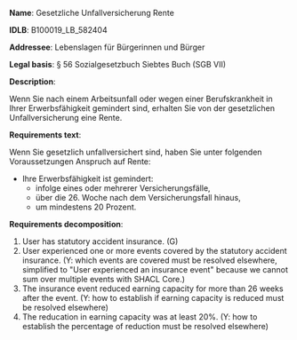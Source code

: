 <b>Name</b>: Gesetzliche Unfallversicherung Rente

<b>IDLB</b>: B100019_LB_582404

<b>Addressee</b>: Lebenslagen für Bürgerinnen und Bürger

<b>Legal basis</b>: § 56 Sozialgesetzbuch Siebtes Buch (SGB VII)

<b>Description</b>: 

Wenn Sie nach einem Arbeitsunfall oder wegen einer Berufskrankheit in Ihrer
Erwerbsfähigkeit gemindert sind, erhalten Sie von der gesetzlichen
Unfallversicherung eine Rente.

<b>Requirements text</b>:

Wenn Sie gesetzlich unfallversichert sind, haben Sie unter folgenden
Voraussetzungen Anspruch auf Rente:

  * Ihre Erwerbsfähigkeit ist gemindert: 
    * infolge eines oder mehrerer Versicherungsfälle,
    * über die 26. Woche nach dem Versicherungsfall hinaus,
    * um mindestens 20 Prozent.

<b>Requirements decomposition</b>:

1. User has statutory accident insurance. (G)
2. User experienced one or more events covered by the statutory accident insurance. (Y: which events are covered must be resolved elsewhere, simplified to "User experienced an insurance event" because we cannot sum over multiple events with SHACL Core.)
3. The insurance event reduced earning capacity for more than 26 weeks after the event. (Y: how to establish if earning capacity is reduced must be resolved elsewhere)
4. The reducation in earning capacity was at least 20%. (Y: how to establish the percentage of reduction must be resolved elsewhere)